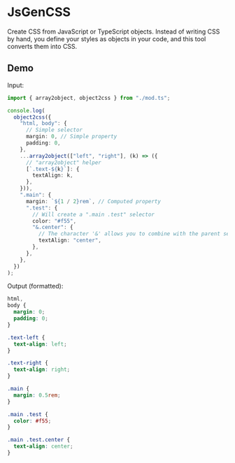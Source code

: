 # JsGenCSS

Create CSS from JavaScript or TypeScript objects. Instead of writing CSS by hand, you define your styles as objects in your code, and this tool converts them into CSS.

## Demo

Input:

```ts
import { array2object, object2css } from "./mod.ts";

console.log(
  object2css({
    "html, body": {
      // Simple selector
      margin: 0, // Simple property
      padding: 0,
    },
    ...array2object(["left", "right"], (k) => ({
      // "array2object" helper
      [`.text-${k}`]: {
        textAlign: k,
      },
    })),
    ".main": {
      margin: `${1 / 2}rem`, // Computed property
      ".test": {
        // Will create a ".main .test" selector
        color: "#f55",
        "&.center": {
          // The character '&' allows you to combine with the parent selector ".main .test.center"
          textAlign: "center",
        },
      },
    },
  })
);
```

Output (formatted):

```css
html,
body {
  margin: 0;
  padding: 0;
}

.text-left {
  text-align: left;
}

.text-right {
  text-align: right;
}

.main {
  margin: 0.5rem;
}

.main .test {
  color: #f55;
}

.main .test.center {
  text-align: center;
}
```
